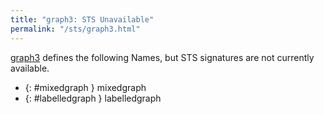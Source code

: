 ```yaml
---
title: "graph3: STS Unavailable"
permalink: "/sts/graph3.html"
---
```






[graph3](/cd/graph3)
defines the following Names, but STS signatures are not currently available.


 *  {: #mixedgraph } mixedgraph
 *  {: #labelledgraph } labelledgraph
